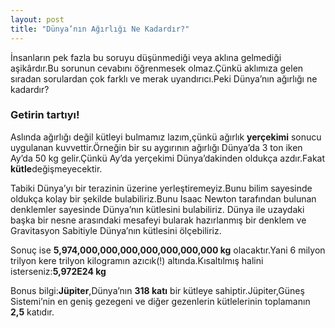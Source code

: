 ```yaml
---
layout: post
title: "Dünya’nın Ağırlığı Ne Kadardır?"
---
```


İnsanların pek fazla bu soruyu düşünmediği veya aklına gelmediği aşikârdır.Bu sorunun cevabını öğrenmesek olmaz.Çünkü aklımıza gelen sıradan sorulardan çok farklı ve merak uyandırıcı.Peki Dünya’nın ağırlığı ne kadardır?

### **Getirin tartıyı!**

Aslında ağırlığı değil kütleyi bulmamız lazım,çünkü ağırlık **yerçekimi** sonucu uygulanan kuvvettir.Örneğin bir su aygırının ağırlığı Dünya’da 3 ton iken Ay’da 50 kg gelir.Çünkü Ay’da yerçekimi Dünya’dakinden oldukça azdır.Fakat **kütle**değişmeyecektir.

Tabiki Dünya’yı bir terazinin üzerine yerleştiremeyiz.Bunu bilim sayesinde oldukça kolay bir şekilde bulabiliriz.Bunu Isaac Newton tarafından bulunan denklemler sayesinde Dünya’nın kütlesini bulabiliriz.
Dünya ile uzaydaki başka bir nesne arasındaki mesafeyi bularak hazırlanmış bir denklem ve Gravitasyon Sabitiyle Dünya’nın kütlesini ölçebiliriz.

Sonuç ise **5,974,000,000,000,000,000,000,000 kg** olacaktır.Yani 6 milyon trilyon kere trilyon kilogramın azıcık(!) altında.Kısaltılmış halini isterseniz:**5,972E24 kg**

Bonus bilgi:**Jüpiter**,Dünya’nın **318 katı** bir kütleye sahiptir.Jüpiter,Güneş Sistemi’nin
en geniş gezegeni ve diğer gezenlerin kütlelerinin toplamanın **2,5** katıdır.